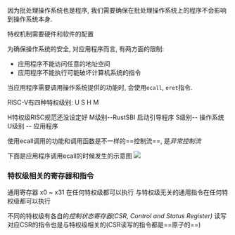 因为批处理操作系统也是程序, 我们需要确保在批处理操作系统上的程序不会影响到操作系统本身.

特权机制需要硬件和软件的配置


为确保操作系统的安全, 对应用程序而言, 有两方面的限制:
- 应用程序不能访问任意的地址空间
- 应用程序不能执行可能破坏计算机系统的指令


当应用程序需要调用操作系统提供的功能时, 会使用`ecall`, `eret`指令.


RISC-V有四种特权级别: U S H M

H特权级RISC规范还没设定好
M级别--RustSBI 启动引导程序
S级别-- 操作系统
U级别 -- 应用程序


使用ecall调用的功能和调用函数是不一样的==控制流==, 是*异常控制流*

下面是应用程序调用ecall的时候发生的示意图
![](https://picture-bed-1301848969.cos.ap-shanghai.myqcloud.com/20220507115058.png)


### 特权级相关的寄存器和指令
通用寄存器 x0 ~ x31 在任何特权级都可以执行
与特权级无关的通用指令在任何特权级都可以执行

不同的特权级有各自的*控制状态寄存器(CSR, Control and Status Register)*
读写对应CSR的指令也是与特权级相关的(CSR读写的指令都是==原子的==)
